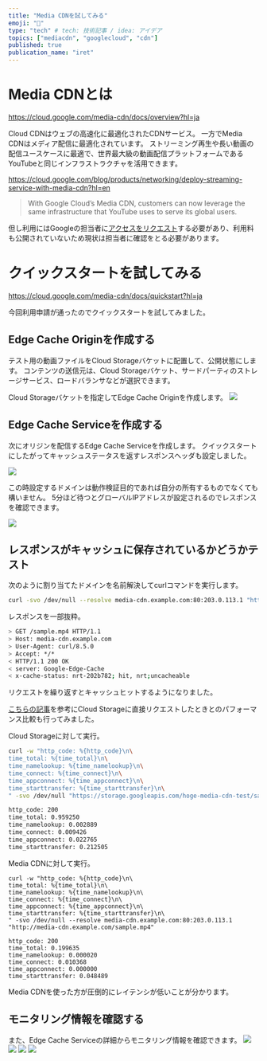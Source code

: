 ```yaml
---
title: "Media CDNを試してみる"
emoji: "🎥"
type: "tech" # tech: 技術記事 / idea: アイデア
topics: ["mediacdn", "googlecloud", "cdn"]
published: true
publication_name: "iret"
---
```

# Media CDNとは

https://cloud.google.com/media-cdn/docs/overview?hl=ja

Cloud CDNはウェブの高速化に最適化されたCDNサービス。
一方でMedia CDNはメディア配信に最適化されています。
ストリーミング再生や長い動画の配信ユースケースに最適で、世界最大級の動画配信プラットフォームであるYouTubeと同じインフラストラクチャを活用できます。

https://cloud.google.com/blog/products/networking/deploy-streaming-service-with-media-cdn?hl=en
>With Google Cloud’s Media CDN, customers can now leverage the same infrastructure that YouTube uses to serve its global users.

但し利用にはGoogleの担当者に[アクセスをリクエスト](https://cloud.google.com/media-cdn/docs/overview?hl=ja#request-access)する必要があり、利用料も公開されていないため現状は担当者に確認をとる必要があります。

# クイックスタートを試してみる
https://cloud.google.com/media-cdn/docs/quickstart?hl=ja

今回利用申請が通ったのでクイックスタートを試してみました。

## Edge Cache Originを作成する
テスト用の動画ファイルをCloud Storageバケットに配置して、公開状態にします。
コンテンツの送信元は、Cloud Storageバケット、サードパーティのストレージサービス、ロードバランサなどが選択できます。

Cloud Storageバケットを指定してEdge Cache Originを作成します。
![](https://storage.googleapis.com/zenn-user-upload/e20043f095d9-20250119.png)

## Edge Cache Serviceを作成する
次にオリジンを配信するEdge Cache Serviceを作成します。
クイックスタートにしたがってキャッシュステータスを返すレスポンスヘッダも設定しました。

![](https://storage.googleapis.com/zenn-user-upload/a8e078526ba8-20250119.png)

この時設定するドメインは動作検証目的であれば自分の所有するものでなくても構いません。
5分ほど待つとグローバルIPアドレスが設定されるのでレスポンスを確認できます。

![](https://storage.googleapis.com/zenn-user-upload/3912f9e3ebcf-20250119.png)

## レスポンスがキャッシュに保存されているかどうかテスト

次のように割り当てたドメインを名前解決してcurlコマンドを実行します。

```bash
curl -svo /dev/null --resolve media-cdn.example.com:80:203.0.113.1 "http://media-cdn.example.com/sample.mp4"
```

レスポンスを一部抜粋。

```bash
> GET /sample.mp4 HTTP/1.1
> Host: media-cdn.example.com
> User-Agent: curl/8.5.0
> Accept: */*
< HTTP/1.1 200 OK
< server: Google-Edge-Cache
< x-cache-status: nrt-202b782; hit, nrt;uncacheable
```

リクエストを繰り返すとキャッシュヒットするようになりました。

[こちらの記事](https://zenn.dev/ma_me/articles/e90c996a768b77)を参考にCloud Storageに直接リクエストしたときとのパフォーマンス比較も行ってみました。

Cloud Storageに対して実行。

```bash
curl -w "http_code: %{http_code}\n\
time_total: %{time_total}\n\
time_namelookup: %{time_namelookup}\n\
time_connect: %{time_connect}\n\
time_appconnect: %{time_appconnect}\n\
time_starttransfer: %{time_starttransfer}\n\
" -svo /dev/null "https://storage.googleapis.com/hoge-media-cdn-test/sample.mp4"
```

```bash
http_code: 200
time_total: 0.959250
time_namelookup: 0.002889
time_connect: 0.009426
time_appconnect: 0.022765
time_starttransfer: 0.212505
```

Media CDNに対して実行。

```
curl -w "http_code: %{http_code}\n\
time_total: %{time_total}\n\
time_namelookup: %{time_namelookup}\n\
time_connect: %{time_connect}\n\
time_appconnect: %{time_appconnect}\n\
time_starttransfer: %{time_starttransfer}\n\
" -svo /dev/null --resolve media-cdn.example.com:80:203.0.113.1 "http://media-cdn.example.com/sample.mp4"
```

```
http_code: 200
time_total: 0.199635
time_namelookup: 0.000020
time_connect: 0.010368
time_appconnect: 0.000000
time_starttransfer: 0.048489
```

Media CDNを使った方が圧倒的にレイテンシが低いことが分かります。

## モニタリング情報を確認する
また、Edge Cache Serviceの詳細からモニタリング情報を確認できます。
![](https://storage.googleapis.com/zenn-user-upload/93dd4e3c8adc-20250119.png)
![](https://storage.googleapis.com/zenn-user-upload/e9b46ac4615c-20250119.png)
![](https://storage.googleapis.com/zenn-user-upload/ed43c3f2b51b-20250119.png)
![](https://storage.googleapis.com/zenn-user-upload/76dc530d683e-20250119.png)
